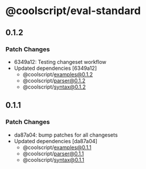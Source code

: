 # @coolscript/eval-standard

## 0.1.2

### Patch Changes

- 6349a12: Testing changeset workflow
- Updated dependencies [6349a12]
  - @coolscript/examples@0.1.2
  - @coolscript/parser@0.1.2
  - @coolscript/syntax@0.1.2

## 0.1.1

### Patch Changes

- da87a04: bump patches for all changesets
- Updated dependencies [da87a04]
  - @coolscript/examples@0.1.1
  - @coolscript/parser@0.1.1
  - @coolscript/syntax@0.1.1
